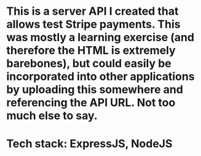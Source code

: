 ﻿# This is a server API I created that allows test Stripe payments. This was mostly a learning exercise (and therefore the HTML is extremely barebones), but could easily be incorporated into other applications by uploading this somewhere and referencing the API URL. Not too much else to say.

# Tech stack: ExpressJS, NodeJS
